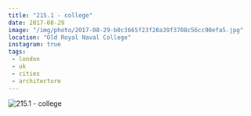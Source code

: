 ```yaml
---
title: "215.1 - college"
date: 2017-08-29
image: "/img/photo/2017-08-29-b0c3665f23f20a39f3708c56cc90efa5.jpg"
location: "Old Royal Naval College"
instagram: true
tags:
 - london
 - uk
 - cities
 - architecture
---
```


![215.1 - college](/img/photo/2017-08-29-b0c3665f23f20a39f3708c56cc90efa5.jpg)

